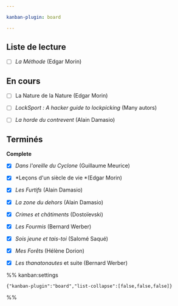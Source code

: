 ```yaml
---

kanban-plugin: board

---
```


## Liste de lecture

- [ ] *La Méthode* (Edgar Morin)


## En cours

- [ ] La Nature de la Nature (Edgar Morin)
- [ ] *LockSport : A hacker guide to lockpicking* (Many autors)
- [ ] *La horde du contrevent* (Alain Damasio)


## Terminés

**Complete**
- [x] *Dans l'oreille du Cyclone* (Guillaume Meurice)
- [x] *Leçons d'un siècle de vie *(Edgar Morin)
- [x] *Les Furtifs* (Alain Damasio)
- [x] *La zone du dehors* (Alain Damasio)
- [x] *Crimes et châtiments* (Dostoïevski)
- [x] *Les Fourmis* (Bernard Werber)
- [x] *Sois jeune et tais-toi* (Salomé Saqué)
- [x] *Mes Forêts* (Hélène Dorion)
- [x] *Les thanatonautes* et suite (Bernard Werber)




%% kanban:settings
```
{"kanban-plugin":"board","list-collapse":[false,false,false]}
```
%%
